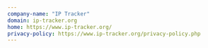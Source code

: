 ```yaml
---
company-name: "IP Tracker"
domain: ip-tracker.org
home: https://www.ip-tracker.org/
privacy-policy: https://www.ip-tracker.org/privacy-policy.php
---
```




